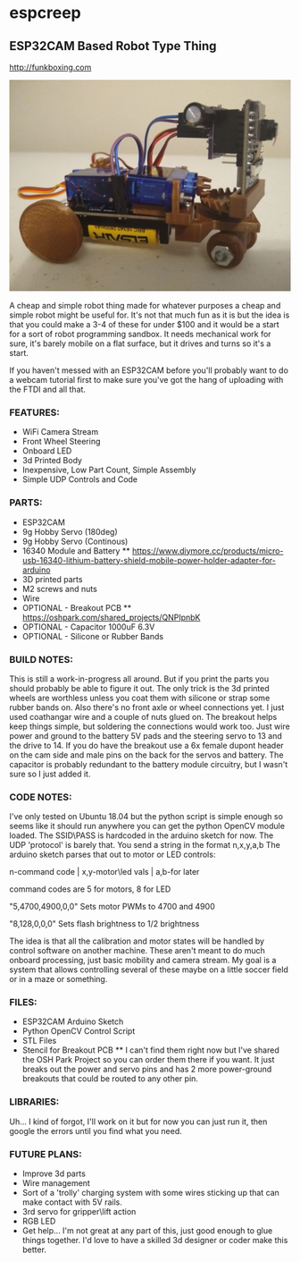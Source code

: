 # espcreep

## ESP32CAM Based Robot Type Thing
http://funkboxing.com

![espcreep](/images/espcreep.jpg)

A cheap and simple robot thing made for whatever purposes a cheap and simple robot might be useful for.
It's not that much fun as it is but the idea is that you could make a 3-4 of these for under $100 and 
it would be a start for a sort of robot programming sandbox. It needs mechanical work for sure, it's barely mobile on a flat surface, but it drives and turns so it's a start.

If you haven't messed with an ESP32CAM before you'll probably want to do a webcam tutorial first to make sure you've got the hang of uploading with the FTDI and all that.

### FEATURES:
* WiFi Camera Stream
* Front Wheel Steering
* Onboard LED
* 3d Printed Body
* Inexpensive, Low Part Count, Simple Assembly
* Simple UDP Controls and Code

### PARTS:
* ESP32CAM
* 9g Hobby Servo (180deg)
* 9g Hobby Servo (Continous)
* 16340 Module and Battery
** https://www.diymore.cc/products/micro-usb-16340-lithium-battery-shield-mobile-power-holder-adapter-for-arduino
* 3D printed parts
* M2 screws and nuts
* Wire
* OPTIONAL - Breakout PCB
** https://oshpark.com/shared_projects/QNPIpnbK
* OPTIONAL - Capacitor 1000uF 6.3V
* OPTIONAL - Silicone or Rubber Bands

### BUILD NOTES:
This is still a work-in-progress all around.
But if you print the parts you should probably be able to figure it out.
The only trick is the 3d printed wheels are worthless unless you coat them with silicone or strap some rubber bands on.
Also there's no front axle or wheel connections yet. I just used coathangar wire and a couple of nuts glued on.
The breakout helps keep things simple, but soldering the connections would work too. Just wire power and ground to the battery 5V pads and the steering servo to 13 and the drive to 14. If you do have the breakout use a 6x female dupont header on the cam side and male pins on the back for the servos and battery. The capacitor is probably redundant to the battery module circuitry, but I wasn't sure so I just added it.

### CODE NOTES:
I've only tested on Ubuntu 18.04 but the python script is simple enough so seems like it should run anywhere you can get the python OpenCV module loaded.
The SSID\PASS is hardcoded in the arduino sketch for now.
The UDP 'protocol' is barely that. You send a string in the format n,x,y,a,b
The arduino sketch parses that out to motor or LED controls:

n-command code | x,y-motor\led vals | a,b-for later

command codes are 5 for motors, 8 for LED

"5,4700,4900,0,0"	Sets motor PWMs to 4700 and 4900

"8,128,0,0,0"		Sets flash brightness to 1/2 brightness

The idea is that all the calibration and motor states will be handled by control software on another machine.
These aren't meant to do much onboard processing, just basic mobility and camera stream. My goal is a system that allows
controlling several of these maybe on a little soccer field or in a maze or something.


### FILES:
* ESP32CAM Arduino Sketch
* Python OpenCV Control Script
* STL Files
* Stencil for Breakout PCB
** I can't find them right now but I've shared the OSH Park Project so you can order them there if you want. It just breaks out the power and servo pins and has 2 more power-ground breakouts that could be routed to any other pin. 

### LIBRARIES:
Uh... I kind of forgot, I'll work on it but for now you can just run it, then google the errors until you find what you need.

### FUTURE PLANS:
* Improve 3d parts
* Wire management
* Sort of a 'trolly' charging system with some wires sticking up that can make contact with 5V rails.
* 3rd servo for gripper\lift action
* RGB LED
* Get help... I'm not great at any part of this, just good enough to glue things together. I'd love to have a skilled 3d designer or coder make this better.


